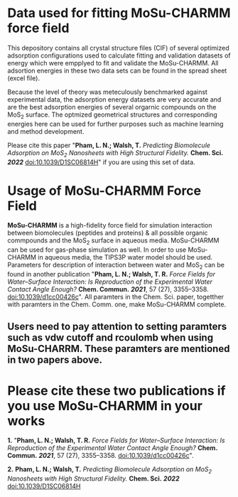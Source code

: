 # Data used for fitting MoSu-CHARMM force field

This depository contains all crystal structure files (CIF) of several optimized
adsorption configurations used to calculate fitting and validation datasets of
energy which were empplyed to fit and validate the MoSu-CHARMM. All adsortion
energies in these two data sets can be found in the spread sheet (excel file).

Because the level of theory was meteculously benchmarked against
experimental data, the adsorption energy datasets are very accurate and are the
best adsorption energies of several orgarnic compounds on the MoS<sub>2</sub>
surface. The optmized geometrical structures and corresponding energies here can
be used for further purposes such as machine learning and method development.

Please cite this paper "**Pham, L. N.; Walsh, T.** *Predicting Biomolecule Adsorption
on MoS<sub>2</sub> Nanosheets with High Structural Fidelity.* **Chem. Sci.** ***2022***
[doi:10.1039/D1SC06814H](https://doi.org/10.1039/D1SC06814H)" if you are using
this set of data. 

# Usage of MoSu-CHARMM Force Field 

**MoSu-CHARMM** is a high-fidelity force field for simulation interaction
between biomolecules (peptides and proteins) & all possible organic commpounds
and the MoS<sub>2</sub> surface in aqueous media. MoSu-CHARMM can be used for
gas-phase simulation as well. In order to use MoSu-CHARMM in aqueous media, the
TIPS3P water model should be used. Parameters for description of interaction
between water and MoS<sub>2</sub> can be found in another publication "**Pham,
L. N.; Walsh, T. R.** *Force Fields for Water–Surface Interaction: Is
Reproduction of the Experimental Water Contact Angle Enough?* **Chem. Commun.**
***2021***, 57 (27), 3355–3358.
[doi:10.1039/d1cc00426c](https://doi.org/10.1039/D1CC00426C)". All paramters in
the Chem. Sci. paper, togetther with paramters in the Chem. Comm. one, make
MoSu-CHARMM complete. 

## Users need to pay attention to setting paramters such as vdw cutoff and rcoulomb when using MoSu-CHARRM. These paramters are mentioned in two papers above.

# Please cite these two publications if you use MoSu-CHARMM in your works

**1.**  "**Pham, L. N.; Walsh, T. R.** *Force Fields for Water–Surface Interaction: Is
Reproduction of the Experimental Water Contact Angle Enough?* **Chem. Commun.**
***2021***, 57 (27), 3355–3358.
[doi:10.1039/d1cc00426c](https://doi.org/10.1039/D1CC00426C)".

**2.** **Pham, L. N.; Walsh, T.** *Predicting Biomolecule Adsorption
on MoS<sub>2</sub> Nanosheets with High Structural Fidelity.* **Chem. Sci.** ***2022***
[doi:10.1039/D1SC06814H](https://doi.org/10.1039/D1SC06814H)

